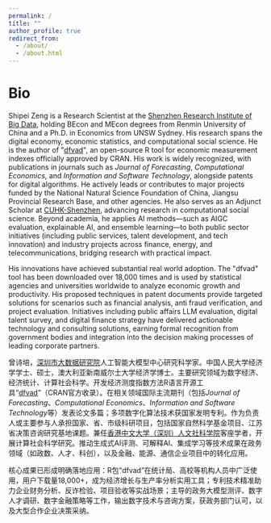 ```yaml
---
permalink: /
title: ""
author_profile: true
redirect_from: 
  - /about/
  - /about.html
---
```

Bio
======
Shipei Zeng is a Research Scientist at the [Shenzhen Research Institute of Big Data](https://www.sribd.cn/), holding BEcon and MEcon degrees from Renmin University of China and a Ph.D. in Economics from UNSW Sydney. His research spans the digital economy, economic statistics, and computational social science. He is the author of "[dfvad](https://cran.r-project.org/web/packages/dfvad/index.html)", an open-source R tool for economic measurement indexes officially approved by CRAN. His work is widely recognized, with publications in journals such as *Journal of Forecasting*, *Computational Economics*, and *Information and Software Technology*, alongside patents for digital algorithms. He actively leads or contributes to major projects funded by the National Natural Science Foundation of China, Jiangsu Provincial Research Base, and other agencies. He also serves as an Adjunct Scholar at [CUHK-Shenzhen](https://hss.cuhk.edu.cn/page/1350), advancing research in computational social science. Beyond academia, he applies AI methods—such as AIGC evaluation, explainable AI, and ensemble learning—to both public sector initiatives (including public services, talent development, and tech innovation) and industry projects across finance, energy, and telecommunications, bridging research with practical impact.

His innovations have achieved substantial real world adoption. The "dfvad" tool has been downloaded over 18,000 times and is used by statistical agencies and universities worldwide to analyze economic growth and productivity. His proposed techniques in patent documents provide targeted solutions for scenarios such as financial analysis, anti fraud verification, and project evaluation. Initiatives including public affairs LLM evaluation, digital talent survey, and digital finance strategy have delivered actionable technology and consulting solutions, earning formal recognition from government bodies and integration into the decision making processes of leading corporate partners.

曾诗培，[深圳市大数据研究院](https://www.sribd.cn/)人工智能大模型中心研究科学家。中国人民大学经济学学士、硕士，澳大利亚新南威尔士大学经济学博士。主要研究领域为数字经济、经济统计、计算社会科学。开发经济测度指数方法R语言开源工具“[dfvad](https://cran.r-project.org/web/packages/dfvad/index.html)”（CRAN官方收录）。在相关领域国际主流期刊（包括*Journal of Forecasting*、*Computational Economics*、*Information and Software Technology*等）发表论文多篇；多项数字化算法技术获国家发明专利。作为负责人或主要参与人承担国家、省、市级科研项目，包括国家自然科学基金项目、江苏省决策咨询研究基地课题。兼任[香港中文大学（深圳）人文社科学院](https://hss.cuhk.edu.cn/page/1350)客座学者，开展计算社会科学研究。推动生成式AI评测、可解释AI、集成学习等技术成果在政务领域（如政数、人才、科创），以及金融、能源、通信企业项目中的转化应用。

核心成果已形成明确落地应用：R包“dfvad”在统计局、高校等机构人员中广泛使用，用户下载量18,000+，成为经济增长与生产率分析实用工具；专利技术精准助力企业财务分析、反诈检验、项目验收等实战场景；主导的政务大模型测评、数字人才调研、数字金融策略等工作，输出数字技术与咨询方案，获政务部门认可，以及大型合作企业决策采纳。
